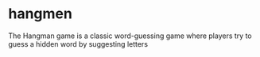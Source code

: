 # hangmen
The Hangman game is a classic word-guessing game where players try to guess a hidden word by suggesting letters
